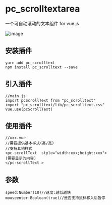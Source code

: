 # pc_scrolltextarea

一个可自动滚动的文本组件 for vue.js

 ![image](https://github.com/luopc1218/pc_scrolltext/blob/master/images/test.gif)

## 安装插件
```
yarn add pc_scrolltext
npm install pc_scrolltext --save
```
## 引入插件
```
//main.js
import pcScrollText from "pc_scrolltext"
import "pc_scrolltext/lib/pc_scrolltext.css"
Vue.use(pcScrollText)
```

## 使用插件
```
//xxx.vue
//需要提供基本样式(高/宽)
//支持其他样式
<pc-scrollText  style="width:xxx;height:xxx">
(需要显示的内容)
</pc-scrollText >
```
## 参数
```
speed:Number(10)//速度:越低越快
mouseenter:Boolean(true)//是否支持鼠标移入后暂停
```
